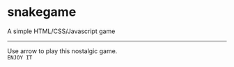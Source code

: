 # snakegame


A simple HTML/CSS/Javascript game <br>
<hr>
Use arrow to play this nostalgic game.<br>
<code>ENJOY IT</code>

